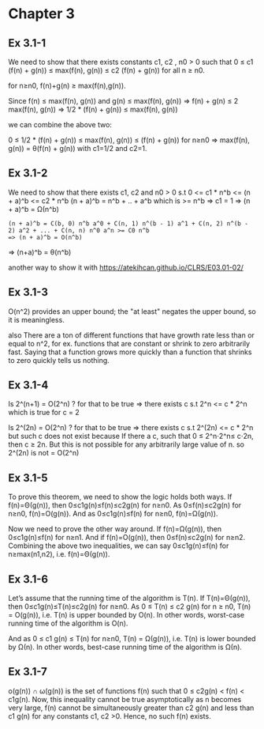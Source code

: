 
# Chapter 3

## Ex 3.1-1
We need to show that there exists constants c1, c2 , n0 > 0 such that
    0 ≤ c1 (f(n) + g(n)) ≤ max(f(n), g(n)) ≤ c2 (f(n) + g(n)) for all n ≥ n0.

for n≥n0, f(n)+g(n) ≥ max(f(n),g(n)).

Since f(n) ≤ max(f(n), g(n)) and g(n) ≤ max(f(n), g(n))
    => f(n) + g(n) ≤ 2 max(f(n), g(n)) => 1/2 * (f(n) + g(n)) ≤ max(f(n), g(n))

we can combine the above two:

0 ≤ 1/2 * (f(n) + g(n)) ≤ max(f(n), g(n)) ≤ (f(n) + g(n)) for n≥n0
=> max(f(n), g(n)) = θ(f(n) + g(n)) with c1=1/2 and c2=1.

## Ex 3.1-2
We need to show that there exists c1, c2 and n0 > 0 s.t
    0 <= c1 * n^b <= (n + a)^b <= c2 * n^b
    (n + a)^b = n^b + .. + a^b which is >= n^b => c1 = 1 => (n + a)^b = Ω(n^b)

    (n + a)^b = C(b, 0) n^b a^0 + C(n, 1) n^(b - 1) a^1 + C(n, 2) n^(b - 2) a^2 + ... + C(n, n) n^0 a^n >= C0 n^b
    => (n + a)^b = O(n^b)

=> (n+a)^b = θ(n^b)

another way to show it with https://atekihcan.github.io/CLRS/E03.01-02/

## Ex 3.1-3
O(n^2) provides an upper bound; the "at least" negates the upper bound, so it is meaningless.

also There are a ton of different functions that have growth rate less than or equal
to n^2, for ex. functions that are constant or shrink to zero arbitrarily fast. Saying that a function grows more
quickly than a function that shrinks to zero quickly tells us nothing.

## Ex 3.1-4
Is 2^(n+1) = O(2^n) ?
for that to be true => there exists c s.t 2^n <= c * 2^n which is true for c = 2

Is 2^(2n) = O(2^n) ?
for that to be true => there exists c s.t 2^(2n) <= c * 2^n but such c does not exist
because If there a c, such that 0 ≤ 2^n⋅2^n≤ c⋅2n, then c ≥ 2n. But this is not possible for any arbitrarily large
value of n.
so 2^(2n) is not = O(2^n)

## Ex 3.1-5
To prove this theorem, we need to show the logic holds both ways.
If f(n)=Θ(g(n)), then 0≤c1g(n)≤f(n)≤c2g(n) for n≥n0. As 0≤f(n)≤c2g(n) for n≥n0, f(n)=O(g(n)).
And as 0≤c1g(n)≤f(n) for n≥n0, f(n)=Ω(g(n)).

Now we need to prove the other way around.
If f(n)=Ω(g(n)), then 0≤c1g(n)≤f(n) for n≥n1. And if f(n)=O(g(n)), then 0≤f(n)≤c2g(n) for n≥n2.
Combining the above two inequalities, we can say 0≤c1g(n)≤f(n) for n≥max(n1,n2), i.e. f(n)=Θ(g(n)).

## Ex 3.1-6
Let’s assume that the running time of the algorithm is T(n). If T(n)=Θ(g(n)), then 0≤c1g(n)≤T(n)≤c2g(n) for n≥n0.
As 0 ≤ T(n) ≤ c2 g(n) for n ≥ n0, T(n) = O(g(n)), i.e. T(n) is upper bounded by O(n). In other words, worst-case
running time of the algorithm is O(n).

And as 0 ≤ c1 g(n) ≤ T(n) for n≥n0, T(n) = Ω(g(n)), i.e. T(n) is lower bounded by Ω(n). In other words, best-case
running time of the algorithm is Ω(n).

## Ex 3.1-7
o(g(n)) ∩ ω(g(n)) is the set of functions f(n) such that 0 ≤ c2g(n) < f(n) < c1g(n). Now, this inequality cannot be
true asymptotically as n becomes very large, f(n) cannot be simultaneously greater than c2 g(n) and less than c1 g(n)
for any constants c1, c2 >0. Hence, no such f(n) exists.


